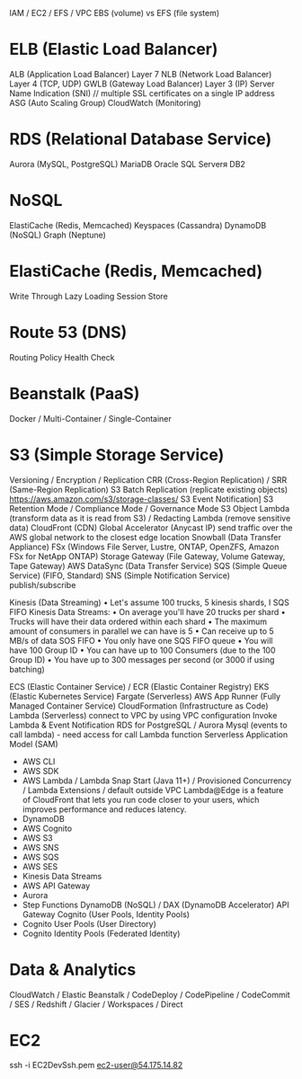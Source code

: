IAM / EC2 / EFS / VPC
EBS (volume) vs EFS (file system)
# ELB (Elastic Load Balancer)
ALB (Application Load Balancer) Layer 7
NLB (Network Load Balancer) Layer 4 (TCP, UDP)
GWLB (Gateway Load Balancer) Layer 3 (IP)
Server Name Indication (SNI) // multiple SSL certificates on a single IP address
ASG (Auto Scaling Group)
CloudWatch (Monitoring)
# RDS (Relational Database Service)
Aurora (MySQL, PostgreSQL)
MariaDB
Oracle
SQL Serverя
DB2
# NoSQL
ElastiCache (Redis, Memcached)
Keyspaces (Cassandra)
DynamoDB (NoSQL)
Graph (Neptune)
# ElastiCache (Redis, Memcached)
Write Through
Lazy Loading
Session Store
# Route 53 (DNS)
Routing Policy
Health Check
# Beanstalk (PaaS)
Docker / Multi-Container / Single-Container
# S3 (Simple Storage Service)
Versioning / Encryption / Replication
CRR (Cross-Region Replication) / SRR (Same-Region Replication)
S3 Batch Replication (replicate existing objects)
https://aws.amazon.com/s3/storage-classes/
S3 Event Notification]
S3 Retention Mode / Compliance Mode / Governance Mode
S3 Object Lambda (transform data as it is read from S3) / Redacting Lambda (remove sensitive data)
CloudFront (CDN)
Global Accelerator (Anycast IP) send traffic over the AWS global network to the closest edge location
Snowball (Data Transfer Appliance)
FSx (Windows File Server, Lustre, ONTAP, OpenZFS, Amazon FSx for NetApp ONTAP)
Storage Gateway (File Gateway, Volume Gateway, Tape Gateway)
AWS DataSync (Data Transfer Service)
SQS (Simple Queue Service) (FIFO, Standard)
SNS (Simple Notification Service) publish/subscribe

Kinesis (Data Streaming)
• Let's assume 100 trucks, 5 kinesis shards, I SQS FIFO
Kinesis Data Streams:
• On average you'll have 20 trucks per shard
• Trucks will have their data ordered within each shard
• The maximum amount of consumers in parallel we can have is 5
• Can receive up to 5 MB/s of data
SOS FIFO
• You only have one SQS FIFO queue
• You will have 100 Group ID
• You can have up to 100 Consumers (due to the 100 Group ID)
• You have up to 300 messages per second (or 3000 if using batching)

ECS (Elastic Container Service) / ECR (Elastic Container Registry)
EKS (Elastic Kubernetes Service)
Fargate (Serverless)
AWS App Runner (Fully Managed Container Service)
CloudFormation (Infrastructure as Code)
Lambda (Serverless)
connect to VPC by using VPC configuration
Invoke Lambda & Event Notification
RDS for PostgreSQL / Aurora Mysql (events to call lambda) - need access for call Lambda function 
Serverless Application Model (SAM)
* AWS CLI
* AWS SDK
* AWS Lambda / Lambda Snap Start (Java 11+) / Provisioned Concurrency / Lambda Extensions / default outside VPC
Lambda@Edge is a feature of CloudFront that lets you run code closer to your users, which improves performance and reduces latency.
* DynamoDB
* AWS Cognito
* AWS S3
* AWS SNS
* AWS SQS
* AWS SES
* Kinesis Data Streams
* AWS API Gateway
* Aurora
* Step Functions
DynamoDB (NoSQL) / DAX (DynamoDB Accelerator)
API Gateway
Cognito (User Pools, Identity Pools)
* Cognito User Pools (User Directory)
* Cognito Identity Pools (Federated Identity)

# Data & Analytics

CloudWatch / Elastic Beanstalk / CodeDeploy / CodePipeline / CodeCommit / SES / Redshift / Glacier / Workspaces / Direct
# EC2
ssh -i EC2DevSsh.pem ec2-user@54.175.14.82
